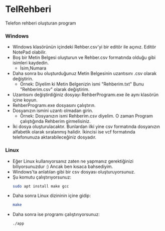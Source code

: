 # TelRehberi
Telefon rehberi oluşturan program 

### Windows
- Windows klasörünün içindeki Rehber.csv'yi bir editör ile açınız. Editör NotePad olabilir.
- Boş bir Metin Belgesi oluşturun ve Rehber.csv formatında olduğu gibi isimleri kaydedin.
    - İsim,Numara
- Daha sonra bu oluşturduğunuz Metin Belgesinin uzantısını .csv olarak değiştirin.
    - Örnek: Diyelim ki Metin Belgenizin ismi "Rehberim.txt" Bunu "Rehberim.csv" olarak değiştirim.
- Uzantısını değiştirdiğiniz dosyayı RehberProgramı.exe ile aynı klasörün içine koyun.
- RehberProgramı.exe dosyasını çalıştırın.
- Dosyanızın ismini uzantı olmadan girin.
    - Örnek: Dosyanızın ismi Rehberim.csv diyelim. O zaman Program çalıştığında Rehberim girmelisiniz.
- İki dosya oluşturulacaktır. Bunlardan ilki yine csv formatında dosyanızın alfabetik olarak sıralanmış halidir. İkincisi ise vcf formatında telefonunuza aktarabileceğiniz dosyadır.


### Linux
- Eğer Linux kullanıyorsanız zaten ne yapmanız gerektiğinizi biliyorsunuzdur :) Ancak ben kısaca bahsediyim.
- Windows'ta anlatılan gibi bir csv dosyası oluşturuyorsunuz.
- Şu komutu çalıştırıyorsunuz:
    ```bash
    sudo apt install make gcc
    ```
- Daha sonra Linux dizininin içine gidip:
    ```bash
    make
    ```
- Daha sonra ise programı çalıştırıyorsunuz:
    ```bash
    ./app
    ```

